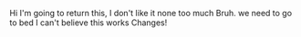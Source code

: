 Hi
I'm going to return this, I don't like it none too much
Bruh.
we need to go to bed
I can't believe this works
Changes!